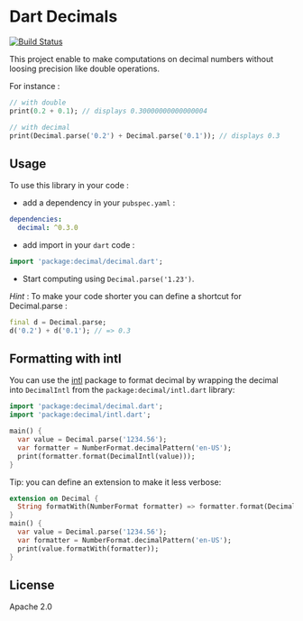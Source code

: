 # Dart Decimals

[![Build Status](https://github.com/a14n/dart-decimal/actions/workflows/dart.yml/badge.svg)](https://github.com/a14n/dart-decimal/actions/workflows/dart.yml)

This project enable to make computations on decimal numbers without loosing precision like double operations.

For instance :

```dart
// with double
print(0.2 + 0.1); // displays 0.30000000000000004

// with decimal
print(Decimal.parse('0.2') + Decimal.parse('0.1')); // displays 0.3
```

## Usage
To use this library in your code :
* add a dependency in your `pubspec.yaml` :

```yaml
dependencies:
  decimal: ^0.3.0
```

* add import in your `dart` code :

```dart
import 'package:decimal/decimal.dart';
```

* Start computing using `Decimal.parse('1.23')`.

_Hint_ : To make your code shorter you can define a shortcut for Decimal.parse :

```dart
final d = Decimal.parse;
d('0.2') + d('0.1'); // => 0.3
```

## Formatting with intl

You can use the [intl](https://pub.dev/packages/intl) package to format decimal
by wrapping the decimal into `DecimalIntl` from the `package:decimal/intl.dart`
library:

```dart
import 'package:decimal/decimal.dart';
import 'package:decimal/intl.dart';

main() {
  var value = Decimal.parse('1234.56');
  var formatter = NumberFormat.decimalPattern('en-US');
  print(formatter.format(DecimalIntl(value)));
}
```

Tip: you can define an extension to make it less verbose:

```dart
extension on Decimal {
  String formatWith(NumberFormat formatter) => formatter.format(DecimalIntl(this));
}
main() {
  var value = Decimal.parse('1234.56');
  var formatter = NumberFormat.decimalPattern('en-US');
  print(value.formatWith(formatter));
}
```

## License
Apache 2.0
